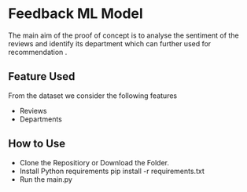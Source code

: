 # Feedback ML Model
The main aim of the proof of concept is to analyse the sentiment of the reviews and identify its department which can further used for recommendation .

## Feature Used
 From the dataset we consider the following features
- Reviews
- Departments

## How to Use
- Clone the Repositiory or Download the Folder.
- Install Python requirements pip install -r requirements.txt
- Run the main.py
